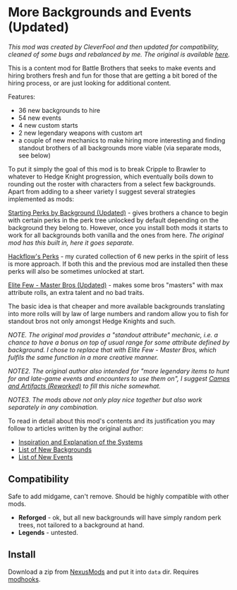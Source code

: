 # More Backgrounds and Events (Updated)

*This mod was created by CleverFool and then updated for compatibility, cleaned of some bugs and rebalanced by me. The original is available [here][original].*

This is a content mod for Battle Brothers that seeks to make events and hiring brothers fresh and fun for those that are getting a bit bored of the hiring process, or are just looking for additional content.

Features:

- 36 new backgrounds to hire
- 54 new events
- 4 new custom starts
- 2 new legendary weapons with custom art
- a couple of new mechanics to make hiring more interesting and finding standout brothers of all backgrounds more viable (via separate mods, see below)

To put it simply the goal of this mod is to break Cripple to Brawler to whatever to Hedge Knight progression, which eventually boils down to rounding out the roster with characters from a select few backgrounds. Apart from adding to a sheer variety I suggest several strategies implemented as mods:

[Starting Perks by Background (Updated)][bgperks] - gives brothers a chance to begin with certain perks in the perk tree unlocked by default depending on the background they belong to. However, once you install both mods it starts to work for all backgrounds both vanilla and the ones from here. *The original mod has this built in, here it goes separate.*

[Hackflow's Perks][hackperks] - my curated collection of 6 new perks in the spirit of less is more approach. If both this and the previous mod are installed then these perks will also be sometimes unlocked at start.

[Elite Few - Master Bros (Updated)][elitefew] - makes some bros "masters" with max attribute rolls, an extra talent and no bad traits.

The basic idea is that cheaper and more available backgrounds translating into more rolls will by law of large numbers and random allow you to fish for standout bros not only amongst Hedge Knights and such.

*NOTE. The original mod provides a "standout attribute" mechanic, i.e. a chance to have a bonus on top of usual range for some attribute defined by background. I chose to replace that with Elite Few - Master Bros, which fulfils the same function in a more creative manner.*

*NOTE2. The original author also intended for "more legendary items to hunt for and late-game events and encounters to use them on", I suggest [Camps and Artifacts (Reworked)][camps] to fill this  niche somewhat.*

*NOTE3. The mods above not only play nice together but also work separately in any combination.*

To read in detail about this mod's contents and its justification you may follow to articles written by the original author:

- [Inspiration and Explanation of the Systems](https://www.nexusmods.com/battlebrothers/articles/56)
- [List of New Backgrounds](https://www.nexusmods.com/battlebrothers/articles/54)
- [List of New Events](https://www.nexusmods.com/battlebrothers/articles/55)


## Compatibility

Safe to add midgame, can't remove. Should be highly compatible with other mods.

- **Reforged** - ok, but all new backgrounds will have simply random perk trees, not tailored to a background at hand.
- **Legends** - untested.


## Install

Download a zip from [NexusMods][] and put it into `data` dir. Requires [modhooks][].


[original]: https://www.nexusmods.com/battlebrothers/mods/304
[bgperks]: https://www.nexusmods.com/battlebrothers/mods/661
[hackperks]: https://www.nexusmods.com/battlebrothers/mods/673
[elitefew]: https://www.nexusmods.com/battlebrothers/mods/665
[camps]: https://www.nexusmods.com/battlebrothers/mods/678

[NexusMods]: https://www.nexusmods.com/battlebrothers/mods/...
[modhooks]: https://www.nexusmods.com/battlebrothers/mods/42
